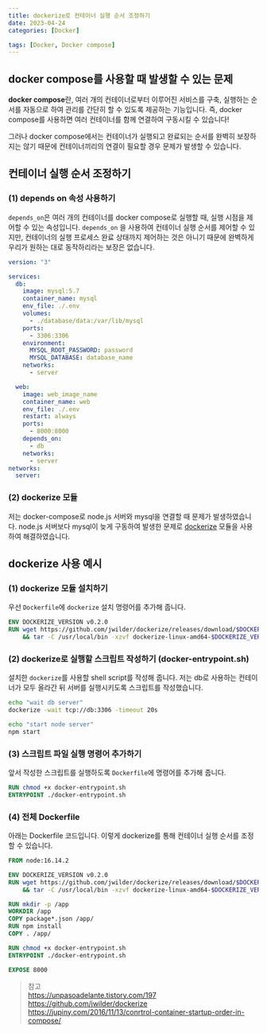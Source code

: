 ```yaml
---
title: dockerize로 컨테이너 실행 순서 조정하기
date: 2023-04-24
categories: [Docker]

tags: [Docker, Docker compose]
---
```


## docker compose를 사용할 때 발생할 수 있는 문제
**docker compose**란, 여러 개의 컨테이너로부터 이루어진 서비스를 구축, 실행하는 순서를 자동으로 하여 관리를 간단히 할 수 있도록 제공하는 기능입니다. 즉, docker compose를 사용하면 여러 컨테이너를 함께 연결하여 구동시킬 수 있습니다!

그러나 docker compose에서는 컨테이너가 실행되고 완료되는 순서를 완벽히 보장하지는 않기 때문에 컨테이너끼리의 연결이 필요할 경우 문제가 발생할 수 있습니다.

## 컨테이너 실행 순서 조정하기
### (1) depends on 속성 사용하기
`depends_on`은 여러 개의 컨테이너를 docker compose로 실행할 때, 실행 시점을 제어할 수 있는 속성입니다.
`depends_on` 을 사용하여 컨테이너 실행 순서를 제어할 수 있지만, 컨테이너의 실행 프로세스 완료 상태까지 제어하는 것은 아니기 때문에 완벽하게 우리가 원하는 대로 동작하리라는 보장은 없습니다.

```yml
version: "3"

services:
  db:
    image: mysql:5.7
    container_name: mysql
    env_file: ./.env
    volumes:
      - ./database/data:/var/lib/mysql
    ports:
      - 3306:3306
    environment:
      MYSQL_ROOT_PASSWORD: password
      MYSQL_DATABASE: database_name
    networks:
      - server

  web:
    image: web_image_name
    container_name: web
    env_file: ./.env
    restart: always
    ports:
      - 8000:8000
    depends_on:
      - db
    networks:
      - server
networks:
  server:

```

### (2) dockerize 모듈
저는 docker-compose로 node.js 서버와 mysql을 연결할 때 문제가 발생하였습니다. node.js 서버보다 mysql이 늦게 구동하여 발생한 문제로 [dockerize](https://github.com/jwilder/dockerize) 모듈을 사용하여 해결하였습니다.

## dockerize 사용 예시
### (1) dockerize 모듈 설치하기
우선 `Dockerfile`에 `dockerize` 설치 명령어를 추가해 줍니다.

```dockerfile
ENV DOCKERIZE_VERSION v0.2.0
RUN wget https://github.com/jwilder/dockerize/releases/download/$DOCKERIZE_VERSION/dockerize-linux-amd64-$DOCKERIZE_VERSION.tar.gz \
    && tar -C /usr/local/bin -xzvf dockerize-linux-amd64-$DOCKERIZE_VERSION.tar.gz
```

### (2) dockerize로 실행할 스크립트 작성하기 (docker-entrypoint.sh)
설치한 `dockerize`를 사용할 shell script를 작성해 줍니다. 저는 db로 사용하는 컨테이너가 모두 올라간 뒤 서버를 실행시키도록 스크립트를 작성했습니다.

```sh
echo "wait db server"
dockerize -wait tcp://db:3306 -timeout 20s

echo "start node server"
npm start
```

### (3) 스크립트 파일 실행 명령어 추가하기

앞서 작성한 스크립트를 실행하도록 `Dockerfile`에 명령어를 추가해 줍니다.

```dockerfile
RUN chmod +x docker-entrypoint.sh
ENTRYPOINT ./docker-entrypoint.sh
```

### (4) 전체 Dockerfile
아래는 Dockerfile 코드입니다.
이렇게 dockerize를 통해 컨테이너 실행 순서를 조정할 수 있습니다.

```dockerfile
FROM node:16.14.2

ENV DOCKERIZE_VERSION v0.2.0
RUN wget https://github.com/jwilder/dockerize/releases/download/$DOCKERIZE_VERSION/dockerize-linux-amd64-$DOCKERIZE_VERSION.tar.gz \
    && tar -C /usr/local/bin -xzvf dockerize-linux-amd64-$DOCKERIZE_VERSION.tar.gz

RUN mkdir -p /app
WORKDIR /app
COPY package*.json /app/
RUN npm install
COPY . /app/

RUN chmod +x docker-entrypoint.sh
ENTRYPOINT ./docker-entrypoint.sh

EXPOSE 8000
```

> 참고 <br>
> https://unpasoadelante.tistory.com/197 <br>
> https://github.com/jwilder/dockerize <br>
> https://jupiny.com/2016/11/13/conrtrol-container-startup-order-in-compose/
